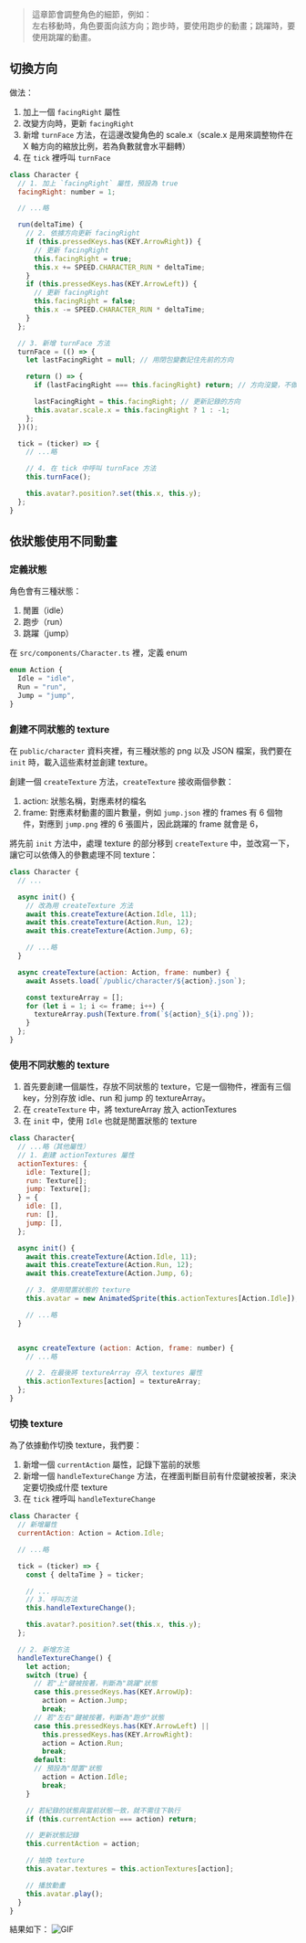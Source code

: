 > 這章節會調整角色的細節，例如：\
> 左右移動時，角色要面向該方向；跑步時，要使用跑步的動畫；跳躍時，要使用跳躍的動畫。

## 切換方向

做法：

1. 加上一個 `facingRight` 屬性
2. 改變方向時，更新 `facingRight`
3. 新增 `turnFace` 方法，在這邊改變角色的 scale.x（scale.x 是用來調整物件在 X 軸方向的縮放比例，若為負數就會水平翻轉）
4. 在 `tick` 裡呼叫 `turnFace`

```javascript
class Character {
  // 1. 加上 `facingRight` 屬性，預設為 true
  facingRight: number = 1;

  // ...略

  run(deltaTime) {
    // 2. 依據方向更新 facingRight
    if (this.pressedKeys.has(KEY.ArrowRight)) {
      // 更新 facingRight
      this.facingRight = true;
      this.x += SPEED.CHARACTER_RUN * deltaTime;
    }
    if (this.pressedKeys.has(KEY.ArrowLeft)) {
      // 更新 facingRight
      this.facingRight = false;
      this.x -= SPEED.CHARACTER_RUN * deltaTime;
    }
  };

  // 3. 新增 turnFace 方法
  turnFace = (() => {
    let lastFacingRight = null; // 用閉包變數記住先前的方向

    return () => {
      if (lastFacingRight === this.facingRight) return; // 方向沒變，不做任何事

      lastFacingRight = this.facingRight; // 更新記錄的方向
      this.avatar.scale.x = this.facingRight ? 1 : -1;
    };
  })();

  tick = (ticker) => {
    // ...略

    // 4. 在 tick 中呼叫 turnFace 方法
    this.turnFace();

    this.avatar?.position?.set(this.x, this.y);
  };
}
```

## 依狀態使用不同動畫

### 定義狀態

角色會有三種狀態：

1. 閒置（idle）
2. 跑步（run）
3. 跳躍（jump）

在 `src/components/Character.ts` 裡，定義 enum

```javascript
enum Action {
  Idle = "idle",
  Run = "run",
  Jump = "jump",
}
```

### 創建不同狀態的 texture

在 `public/character` 資料夾裡，有三種狀態的 png 以及 JSON 檔案，我們要在 `init` 時，載入這些素材並創建 texture。

創建一個 `createTexture` 方法，`createTexture` 接收兩個參數：

1. action: 狀態名稱，對應素材的檔名
2. frame: 對應素材動畫的圖片數量，例如 `jump.json` 裡的 frames 有 6 個物件，對應到 `jump.png` 裡的 6 張圖片，因此跳躍的 frame 就會是 6，

將先前 `init` 方法中，處理 texture 的部分移到 `createTexture` 中，並改寫一下，讓它可以依傳入的參數處理不同 texture：

```javascript
class Character {
  // ...

  async init() {
    // 改為用 createTexture 方法
    await this.createTexture(Action.Idle, 11);
    await this.createTexture(Action.Run, 12);
    await this.createTexture(Action.Jump, 6);

    // ...略
  }

  async createTexture(action: Action, frame: number) {
    await Assets.load(`/public/character/${action}.json`);

    const textureArray = [];
    for (let i = 1; i <= frame; i++) {
      textureArray.push(Texture.from(`${action}_${i}.png`));
    }
  };
}
```

### 使用不同狀態的 texture

1. 首先要創建一個屬性，存放不同狀態的 texture，它是一個物件，裡面有三個 key，分別存放 idle、run 和 jump 的 textureArray。
2. 在 `createTexture` 中，將 textureArray 放入 actionTextures
3. 在 `init` 中，使用 `Idle` 也就是閒置狀態的 texture

```javascript
class Character{
  // ...略（其他屬性）
  // 1. 創建 actionTextures 屬性
  actionTextures: {
    idle: Texture[];
    run: Texture[];
    jump: Texture[];
  } = {
    idle: [],
    run: [],
    jump: [],
  };

  async init() {
    await this.createTexture(Action.Idle, 11);
    await this.createTexture(Action.Run, 12);
    await this.createTexture(Action.Jump, 6);

    // 3. 使用閒置狀態的 texture
    this.avatar = new AnimatedSprite(this.actionTextures[Action.Idle]);

    // ...略
  }


  async createTexture (action: Action, frame: number) {
    // ...略

    // 2. 在最後將 textureArray 存入 textures 屬性
    this.actionTextures[action] = textureArray;
  };
}
```

### 切換 texture

為了依據動作切換 texture，我們要：

1. 新增一個 `currentAction` 屬性，記錄下當前的狀態
2. 新增一個 `handleTextureChange` 方法，在裡面判斷目前有什麼鍵被按著，來決定要切換成什麼 texture
3. 在 `tick` 裡呼叫 `handleTextureChange`

```javascript
class Character {
  // 新增屬性
  currentAction: Action = Action.Idle;

  // ...略

  tick = (ticker) => {
    const { deltaTime } = ticker;

    // ...
    // 3. 呼叫方法
    this.handleTextureChange();

    this.avatar?.position?.set(this.x, this.y);
  };

  // 2. 新增方法
  handleTextureChange() {
    let action;
    switch (true) {
      // 若"上"鍵被按著，判斷為"跳躍"狀態
      case this.pressedKeys.has(KEY.ArrowUp):
        action = Action.Jump;
        break;
      // 若"左右"鍵被按著，判斷為"跑步"狀態
      case this.pressedKeys.has(KEY.ArrowLeft) ||
        this.pressedKeys.has(KEY.ArrowRight):
        action = Action.Run;
        break;
      default:
      // 預設為"閒置"狀態
        action = Action.Idle;
        break;
    }

    // 若紀錄的狀態與當前狀態一致，就不需往下執行
    if (this.currentAction === action) return;

    // 更新狀態記錄
    this.currentAction = action;

    // 抽換 texture
    this.avatar.textures = this.actionTextures[action];

    // 播放動畫
    this.avatar.play();
  }
}
```

結果如下：
![GIF](https://i.imgur.com/LVQGeQt.gif)

